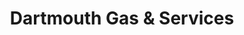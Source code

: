 ---
title: "Dartmouth Gas & Services"
url: /dartmouth/dartmouth-gas-and-services/
shop: car repair
---
